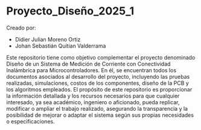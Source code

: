 # Proyecto_Diseño_2025_1
Creado por:
- Didier Julian Moreno Ortiz
- Johan Sebastián Quitian Valderrama
  
Este repositorio tiene como objetivo complementar el proyecto denominado Diseño de un Sistema de Medición de Corriente con Conectividad Inalámbrica para Microcontroladores. En él, se encuentran todos los documentos asociados al desarrollo del proyecto, incluyendo las pruebas realizadas, simulaciones, costos de los componentes, diseño de la PCB y los algoritmos empleados.  El propósito de este repositorio es proporcionar la información detallada y los recursos necesarios para que cualquier interesado, ya sea académico, ingeniero o aficionado, pueda replicar, modificar o ampliar el trabajo realizado, asegurando la transparencia y la posibilidad de mejorar o adaptar el sistema según sus propias necesidades o especificaciones.
